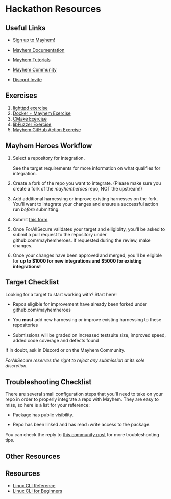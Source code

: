 # Hackathon Resources

## Useful Links

- [Sign up to Mayhem!](https://mayhem.forallsecure.com/)

- [Mayhem Documentation](https://mayhem.forallsecure.com/docs/)

- [Mayhem Tutorials](https://mayhem.forallsecure.com/docs/tutorial/choose-your-path/)

- [Mayhem Community](https://community.forallsecure.com/)

- [Discord Invite](https://discord.gg/KhSGZnrEpp)

## Exercises

1. [lighttpd exercise](lighttpd-example.md)
2. [Docker + Mayhem Exercise](docker-intro.md)
3. [CMake Exercise](cmake-exercise.md)
4. [libFuzzer Exercise](libfuzzer-exercise.md)
5. [Mayhem GitHub Action Exercise](gh-actions.md)

## Mayhem Heroes Workflow

1. Select a repository for integration.

    See the target requirements for more information on what qualifies for integration.

2. Create a fork of the repo you want to integrate. (Please make sure you create a fork of the _mayhemheroes_ repo, NOT the upstream!)

3. Add additional harnessing or improve existing harnesses on the fork. You'll want to integrate your changes and ensure a successful action run _before_ submitting.

4. Submit [this form](https://dydbdnwi0qu.typeform.com/to/YYJdU5wd).

5. Once ForAllSecure validates your target and elligiblity, you'll be asked to submit a pull request to the repository under github.com/mayhemheroes. If requested during the review, make changes.

6. Once your changes have been approved and merged, you'll be eligible for **up to $1000 for new integrations and $5000 for existing integrations!**

## Target Checklist

Looking for a target to start working with? Start here!

* Repos eligible for improvement have already been forked under github.com/mayhemheroes

* You **must** add new harnessing or improve existing harnessing to these repositories

* Submissions will be graded on increased testsuite size, improved speed, added code coverage and defects found

If in doubt, ask in Discord or on the Mayhem Community.

_ForAllSecure reserves the right to reject any submission at its sole discretion._

## Troubleshooting Checklist

There are several small configuration steps that you'll need to take on your repo in order to properly integrate a repo with Mayhem. They are easy to miss, so here is a list for your reference:

* Package has public visibility.

* Repo has been linked and has read+write access to the package.

You can check the reply to [this community post](https://community.forallsecure.com/t/error-buildx-call-failed-with-error-denied-installation-not-allowed-to-write-organization-package/354/3) for more troubleshooting tips.

## Other Resources

## Resources

* [Linux CLI Reference](assets/Linux_Useful_Commands.pdf)
* [Linux CLI for Beginners](https://ubuntu.com/tutorials/command-line-for-beginners#1-overview)
